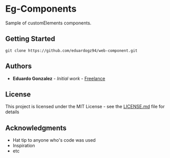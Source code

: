 # Eg-Components

Sample of customElements components.

## Getting Started

```
git clone https://github.com/eduardogz94/web-component.git
```

## Authors

* **Eduardo Gonzalez** - *Initial work* - [Freelance](https://github.com/eduardogz94)

## License

This project is licensed under the MIT License - see the [LICENSE.md](LICENSE.md) file for details

## Acknowledgments

* Hat tip to anyone who's code was used
* Inspiration
* etc